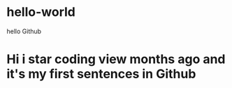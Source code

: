 # hello-world
hello Github


# Hi i star coding view months ago and it's my first sentences in Github 
